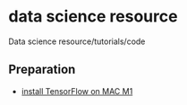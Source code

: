 # data science resource
Data science resource/tutorials/code

## Preparation
* [install TensorFlow on MAC M1]() 
